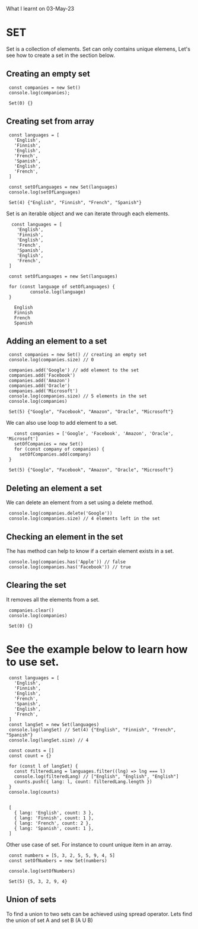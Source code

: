 What I learnt on 03-May-23

# SET
<p>Set is a collection of elements. Set can only contains unique elemens, Let's see how to create a set in the section below.</p>

## Creating an empty set

     const companies = new Set()
     console.log(companies);

     Set(0) {}

## Creating set from array

     const languages = [
       'English',
       'Finnish',
       'English',
       'French',
       'Spanish',
       'English',
       'French',
     ]

     const setOfLanguages = new Set(languages)
     console.log(setOfLanguages)

     Set(4) {"English", "Finnish", "French", "Spanish"}

<p>Set is an iterable object and we can iterate through each elements.</p>

      const languages = [
        'English',
        'Finnish',
        'English',
        'French',
        'Spanish',
        'English',
        'French',
     ]

     const setOfLanguages = new Set(languages)

     for (const language of setOfLanguages) {
             console.log(language)
     }

       English
       Finnish
       French
       Spanish

## Adding an element to a set

     const companies = new Set() // creating an empty set
     console.log(companies.size) // 0

     companies.add('Google') // add element to the set
     companies.add('Facebook')
     companies.add('Amazon')
     companies.add('Oracle')
     companies.add('Microsoft')
     console.log(companies.size) // 5 elements in the set
     console.log(companies)

     Set(5) {"Google", "Facebook", "Amazon", "Oracle", "Microsoft"}

<p>We can also use loop to add element to a set.</p>

       const companies = ['Google', 'Facebook', 'Amazon', 'Oracle', 'Microsoft']
       setOfCompanies = new Set()
       for (const company of companies) {
         setOfCompanies.add(company)
     }

     Set(5) {"Google", "Facebook", "Amazon", "Oracle", "Microsoft"}

## Deleting an element a set
<p>We can delete an element from a set using a delete method.</p>

     console.log(companies.delete('Google'))
     console.log(companies.size) // 4 elements left in the set

## Checking an element in the set
<p>The has method can help to know if a certain element exists in a set.</p>

     console.log(companies.has('Apple')) // false
     console.log(companies.has('Facebook')) // true

## Clearing the set
<p>It removes all the elements from a set.</p>

     companies.clear()
     console.log(companies)

     Set(0) {}

# See the example below to learn how to use set.

     const languages = [
       'English',
       'Finnish',
       'English',
       'French',
       'Spanish',
       'English',
       'French',
     ]
     const langSet = new Set(languages)
     console.log(langSet) // Set(4) {"English", "Finnish", "French", "Spanish"}
     console.log(langSet.size) // 4

     const counts = []
     const count = {}

     for (const l of langSet) {
       const filteredLang = languages.filter((lng) => lng === l)
       console.log(filteredLang) // ["English", "English", "English"]
       counts.push({ lang: l, count: filteredLang.length })
     }
     console.log(counts)


     [
       { lang: 'English', count: 3 },
       { lang: 'Finnish', count: 1 },
       { lang: 'French', count: 2 },
       { lang: 'Spanish', count: 1 },
     ]  

<p>Other use case of set. For instance to count unique item in an array.</p>

     const numbers = [5, 3, 2, 5, 5, 9, 4, 5]
     const setOfNumbers = new Set(numbers)

     console.log(setOfNumbers)

     Set(5) {5, 3, 2, 9, 4}

## Union of sets
<p>To find a union to two sets can be achieved using spread operator. Lets find the union of set A and set B (A U B)</p>